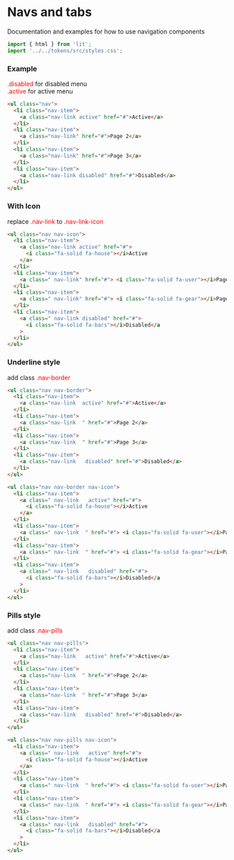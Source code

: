 # Navs and tabs

Documentation and examples for how to use navigation components

```js script
import { html } from 'lit';
import '../../tokens/src/styles.css';
```

### Example

<span style="color:red">.disabled</span> for disabled menu<br>
<span style="color:red">.active</span> for active menu

```html preview-story
<ul class="nav">
  <li class="nav-item">
    <a class="nav-link active" href="#">Active</a>
  </li>
  <li class="nav-item">
    <a class="nav-link" href="#">Page 2</a>
  </li>
  <li class="nav-item">
    <a class="nav-link" href="#">Page 3</a>
  </li>
  <li class="nav-item">
    <a class="nav-link disabled" href="#">Disabled</a>
  </li>
</ul>
```

### With Icon

replace <span style="color:red">.nav-link</span> to <span style="color:red">.nav-link-icon</span>

```html preview-story
<ul class="nav nav-icon">
  <li class="nav-item">
    <a class="nav-link active" href="#">
      <i class="fa-solid fa-house"></i>Active
    </a>
  </li>
  <li class="nav-item">
    <a class=" nav-link" href="#"> <i class="fa-solid fa-user"></i>Page 2</a>
  </li>
  <li class="nav-item">
    <a class=" nav-link" href="#"> <i class="fa-solid fa-gear"></i>Page 3</a>
  </li>
  <li class="nav-item">
    <a class=" nav-link disabled" href="#">
      <i class="fa-solid fa-bars"></i>Disabled</a
    >
  </li>
</ul>
```

### Underline style

add class <span style="color:red">.nav-border</span>

```html preview-story
<ul class="nav nav-border">
  <li class="nav-item">
    <a class="nav-link  active" href="#">Active</a>
  </li>
  <li class="nav-item">
    <a class="nav-link  " href="#">Page 2</a>
  </li>
  <li class="nav-item">
    <a class="nav-link  " href="#">Page 3</a>
  </li>
  <li class="nav-item">
    <a class="nav-link   disabled" href="#">Disabled</a>
  </li>
</ul>

<ul class="nav nav-border nav-icon">
  <li class="nav-item">
    <a class=" nav-link   active" href="#">
      <i class="fa-solid fa-house"></i>Active
    </a>
  </li>
  <li class="nav-item">
    <a class=" nav-link  " href="#"> <i class="fa-solid fa-user"></i>Page 2</a>
  </li>
  <li class="nav-item">
    <a class=" nav-link  " href="#"> <i class="fa-solid fa-gear"></i>Page 3</a>
  </li>
  <li class="nav-item">
    <a class=" nav-link   disabled" href="#">
      <i class="fa-solid fa-bars"></i>Disabled</a
    >
  </li>
</ul>
```

### Pills style

add class <span style="color:red">.nav-pills</span>

```html preview-story
<ul class="nav nav-pills">
  <li class="nav-item">
    <a class="nav-link   active" href="#">Active</a>
  </li>
  <li class="nav-item">
    <a class="nav-link  " href="#">Page 2</a>
  </li>
  <li class="nav-item">
    <a class="nav-link  " href="#">Page 3</a>
  </li>
  <li class="nav-item">
    <a class="nav-link   disabled" href="#">Disabled</a>
  </li>
</ul>

<ul class="nav nav-pills nav-icon">
  <li class="nav-item">
    <a class=" nav-link   active" href="#">
      <i class="fa-solid fa-house"></i>Active
    </a>
  </li>
  <li class="nav-item">
    <a class=" nav-link  " href="#"> <i class="fa-solid fa-user"></i>Page 2</a>
  </li>
  <li class="nav-item">
    <a class=" nav-link  " href="#"> <i class="fa-solid fa-gear"></i>Page 3</a>
  </li>
  <li class="nav-item">
    <a class=" nav-link   disabled" href="#">
      <i class="fa-solid fa-bars"></i>Disabled</a
    >
  </li>
</ul>
```
